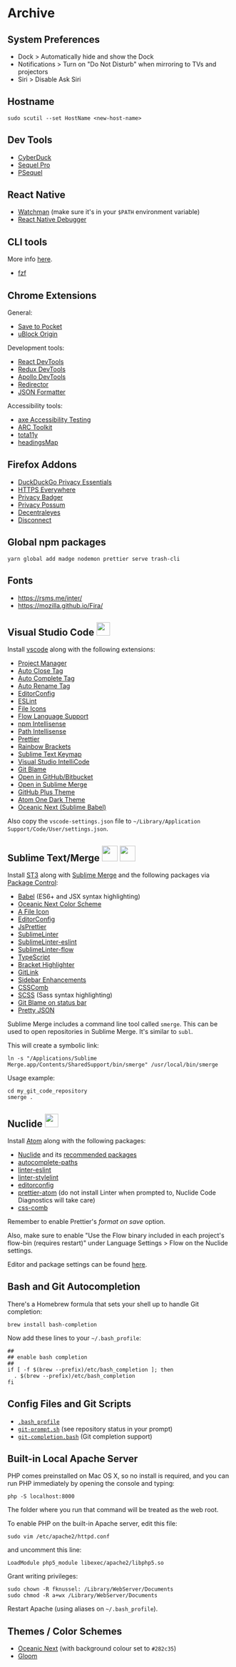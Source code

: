 # Archive

## System Preferences

- Dock > Automatically hide and show the Dock
- Notifications > Turn on "Do Not Disturb" when mirroring to TVs and projectors
- Siri > Disable Ask Siri

## Hostname

```
sudo scutil --set HostName <new-host-name>
```

## Dev Tools

- [CyberDuck](https://cyberduck.io/)
- [Sequel Pro](http://www.sequelpro.com/)
- [PSequel](http://www.psequel.com/)

## React Native

- [Watchman](https://facebook.github.io/watchman/) (make sure it's in your `$PATH` environment variable)
- [React Native Debugger](https://github.com/jhen0409/react-native-debugger)

## CLI tools

More info [here](https://remysharp.com/2018/08/23/cli-improved).

- [fzf](https://github.com/junegunn/fzf)

## Chrome Extensions

General:

- [Save to Pocket](https://chrome.google.com/webstore/detail/save-to-pocket/niloccemoadcdkdjlinkgdfekeahmflj)
- [uBlock Origin](https://chrome.google.com/webstore/detail/ublock-origin/cjpalhdlnbpafiamejdnhcphjbkeiagm)

Development tools:

- [React DevTools](https://chrome.google.com/webstore/detail/react-developer-tools/fmkadmapgofadopljbjfkapdkoienihi)
- [Redux DevTools](https://chrome.google.com/webstore/detail/redux-devtools/lmhkpmbekcpmknklioeibfkpmmfibljd)
- [Apollo DevTools](https://chrome.google.com/webstore/detail/apollo-client-developer-t/jdkknkkbebbapilgoeccciglkfbmbnfm)
- [Redirector](https://chrome.google.com/webstore/detail/redirector/ocgpenflpmgnfapjedencafcfakcekcd)
- [JSON Formatter](https://chrome.google.com/webstore/detail/json-formatter/bcjindcccaagfpapjjmafapmmgkkhgoa)

Accessibility tools:

- [axe Accessibility Testing](https://chrome.google.com/webstore/detail/axe/lhdoppojpmngadmnindnejefpokejbdd)
- [ARC Toolkit](https://chrome.google.com/webstore/detail/arc-toolkit/chdkkkccnlfncngelccgbgfmjebmkmce)
- [tota11y](https://chrome.google.com/webstore/detail/tota11y-plugin-from-khan/oedofneiplgibimfkccchnimiadcmhpe?hl=en)
- [headingsMap](https://chrome.google.com/webstore/detail/headingsmap/flbjommegcjonpdmenkdiocclhjacmbi)

## Firefox Addons

- [DuckDuckGo Privacy Essentials](https://addons.mozilla.org/en-US/firefox/addon/duckduckgo-for-firefox/)
- [HTTPS Everywhere](https://addons.mozilla.org/en-US/firefox/addon/https-everywhere/)
- [Privacy Badger](https://addons.mozilla.org/en-US/firefox/addon/privacy-badger17/)
- [Privacy Possum](https://addons.mozilla.org/en-US/firefox/addon/privacy-possum/)
- [Decentraleyes](https://addons.mozilla.org/en-US/firefox/addon/decentraleyes/)
- [Disconnect](https://addons.mozilla.org/en-US/firefox/addon/disconnect/)

## Global npm packages

```
yarn global add madge nodemon prettier serve trash-cli
```

## Fonts

- https://rsms.me/inter/
- https://mozilla.github.io/Fira/

## Visual Studio Code <img src="https://user-images.githubusercontent.com/29654835/27530003-e78876b8-5a13-11e7-8863-83fbdb900f72.png" width="30" />

Install [vscode](https://code.visualstudio.com/) along with the following extensions:

- [Project Manager](https://marketplace.visualstudio.com/items?itemName=alefragnani.project-manager)
- [Auto Close Tag](https://marketplace.visualstudio.com/items?itemName=formulahendry.auto-close-tag)
- [Auto Complete Tag](https://marketplace.visualstudio.com/items?itemName=formulahendry.auto-complete-tag)
- [Auto Rename Tag](https://marketplace.visualstudio.com/items?itemName=formulahendry.auto-rename-tag)
- [EditorConfig](https://marketplace.visualstudio.com/items?itemName=EditorConfig.EditorConfig)
- [ESLint](https://marketplace.visualstudio.com/items?itemName=dbaeumer.vscode-eslint)
- [File Icons](https://marketplace.visualstudio.com/items?itemName=file-icons.file-icons)
- [Flow Language Support](https://marketplace.visualstudio.com/items?itemName=flowtype.flow-for-vscode)
- [npm Intellisense](https://marketplace.visualstudio.com/items?itemName=christian-kohler.npm-intellisense)
- [Path Intellisense](https://marketplace.visualstudio.com/items?itemName=christian-kohler.path-intellisense)
- [Prettier](https://marketplace.visualstudio.com/items?itemName=esbenp.prettier-vscode)
- [Rainbow Brackets](https://marketplace.visualstudio.com/items?itemName=2gua.rainbow-brackets)
- [Sublime Text Keymap](https://marketplace.visualstudio.com/items?itemName=ms-vscode.sublime-keybindings)
- [Visual Studio IntelliCode](https://marketplace.visualstudio.com/items?itemName=VisualStudioExptTeam.vscodeintellicode)
- [Git Blame](https://marketplace.visualstudio.com/items?itemName=waderyan.gitblame)
- [Open in GitHub/Bitbucket](https://marketplace.visualstudio.com/items?itemName=ziyasal.vscode-open-in-github)
- [Open in Sublime Merge](https://marketplace.visualstudio.com/items?itemName=morrislaptop.vscode-open-in-sublime-merge)
- [GitHub Plus Theme](https://marketplace.visualstudio.com/items?itemName=thenikso.github-plus-theme)
- [Atom One Dark Theme](https://marketplace.visualstudio.com/items?itemName=akamud.vscode-theme-onedark)
- [Oceanic Next (Sublime Babel)](https://marketplace.visualstudio.com/items?itemName=gnhuy91.theme-oceanicnext-sublime)

Also copy the `vscode-settings.json` file to `~/Library/Application Support/Code/User/settings.json`.

## Sublime Text/Merge <img src="https://www.sublimehq.com/images/sublime_text.png" width="35" /> <img src="https://www.sublimehq.com/images/sublime_merge.png" width="35" />

Install [ST3](https://www.sublimetext.com/) along with [Sublime Merge](https://www.sublimemerge.com/) and the following packages via [Package Control](https://packagecontrol.io/):

- [Babel](https://github.com/babel/babel-sublime) (ES6+ and JSX syntax highlighting)
- [Oceanic Next Color Scheme](https://github.com/voronianski/oceanic-next-color-scheme)
- [A File Icon](https://github.com/ihodev/a-file-icon)
- [EditorConfig](http://editorconfig.org/)
- [JsPrettier](https://github.com/jonlabelle/SublimeJsPrettier)
- [SublimeLinter](http://www.sublimelinter.com/)
- [SublimeLinter-eslint](https://github.com/SublimeLinter/SublimeLinter-eslint)
- [SublimeLinter-flow](https://github.com/SublimeLinter/SublimeLinter-flow)
- [TypeScript](https://github.com/Microsoft/TypeScript-Sublime-Plugin)
- [Bracket Highlighter](https://github.com/facelessuser/BracketHighlighter)
- [GitLink](https://github.com/rscherf/GitLink)
- [Sidebar Enhancements](https://github.com/SideBarEnhancements-org/SideBarEnhancements)
- [CSSComb](https://github.com/csscomb/sublime-csscomb)
- [SCSS](https://github.com/MarioRicalde/SCSS.tmbundle) (Sass syntax highlighting)
- [Git Blame on status bar](https://gist.github.com/rodrigobdz/dbcdcaac6c5af7276c63ec920ba894b0)
- [Pretty JSON](https://github.com/dzhibas/SublimePrettyJson)

Sublime Merge includes a command line tool called `smerge`. This can be used to open repositories in Sublime Merge. It's similar to `subl`.

This will create a symbolic link:

```
ln -s "/Applications/Sublime Merge.app/Contents/SharedSupport/bin/smerge" /usr/local/bin/smerge
```

Usage example:

```
cd my_git_code_repository
smerge .
```

## Nuclide <img src="https://nuclide.io/static/logo.png" width="30" />

Install [Atom](https://atom.io/) along with the following packages:

- [Nuclide](https://nuclide.io/docs/editor/setup/#macos__installation) and its [recommended packages](https://nuclide.io/docs/editor/setup/#post-installation__recommended-packages)
- [autocomplete-paths](https://atom.io/packages/autocomplete-paths)
- [linter-eslint](https://atom.io/packages/linter-eslint)
- [linter-stylelint](https://atom.io/packages/linter-stylelint)
- [editorconfig](https://atom.io/packages/editorconfig)
- [prettier-atom](https://atom.io/packages/prettier-atom) (do not install Linter when prompted to, Nuclide Code Diagnostics will take care)
- [css-comb](https://atom.io/packages/css-comb)

Remember to enable Prettier's _format on save_ option.

Also, make sure to enable "Use the Flow binary included in each project's flow-bin (requires restart)" under Language Settings > Flow on the Nuclide settings.

Editor and package settings can be found [here](./nuclide-config.cson).

## Bash and Git Autocompletion

There's a Homebrew formula that sets your shell up to handle Git completion:

```
brew install bash-completion
```

Now add these lines to your `~/.bash_profile`:

```
##
## enable bash completion
##
if [ -f $(brew --prefix)/etc/bash_completion ]; then
  . $(brew --prefix)/etc/bash_completion
fi
```

## Config Files and Git Scripts

- [`.bash_profile`](./.bash_profile)
- [`git-prompt.sh`](https://github.com/git/git/blob/master/contrib/completion/git-prompt.sh) (see repository status in your prompt)
- [`git-completion.bash`](https://github.com/git/git/blob/master/contrib/completion/git-completion.bash) (Git completion support)

## Built-in Local Apache Server

PHP comes preinstalled on Mac OS X, so no install is required, and you can run PHP immediately by opening the console and typing:

```
php -S localhost:8000
```

The folder where you run that command will be treated as the web root.

To enable PHP on the built-in Apache server, edit this file:

```
sudo vim /etc/apache2/httpd.conf
```

and uncomment this line:

```
LoadModule php5_module libexec/apache2/libphp5.so
```

Grant writing privileges:

```
sudo chown -R fknussel: /Library/WebServer/Documents
sudo chmod -R a+wx /Library/WebServer/Documents
```

Restart Apache (using aliases on `~/.bash_profile`).

## Themes / Color Schemes

- [Oceanic Next](https://labs.voronianski.com/oceanic-next-color-scheme/) (with background colour set to `#282c35`)
- [Gloom](https://github.com/hejrobin/gloom)
